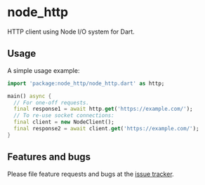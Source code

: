 # node_http

HTTP client using Node I/O system for Dart.

## Usage

A simple usage example:

```dart
import 'package:node_http/node_http.dart' as http;

main() async {
  // For one-off requests.
  final response1 = await http.get('https://example.com/'); 
  // To re-use socket connections:
  final client = new NodeClient();
  final response2 = await client.get('https://example.com/');
}
```

## Features and bugs

Please file feature requests and bugs at the [issue tracker][tracker].

[tracker]: https://github.com/pulyaevskiy/node-http/issues

